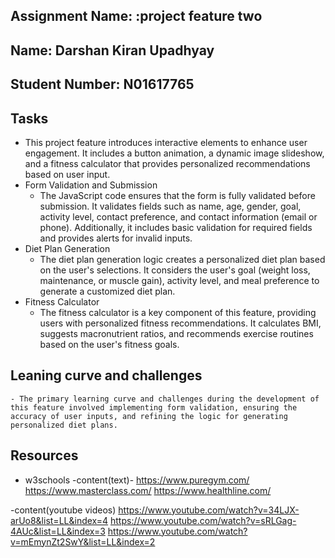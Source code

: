 ## Assignment Name: :project feature two
## Name: Darshan Kiran Upadhyay

## Student Number: N01617765

## Tasks
- This project feature introduces interactive elements to enhance user engagement. It includes a button animation, a dynamic image slideshow, and a fitness calculator that provides personalized recommendations based on user input.
- Form Validation and Submission
    - The JavaScript code ensures that the form is fully validated before submission. It validates fields such as name, age, gender, goal, activity level, contact preference, and contact information (email or phone). Additionally, it includes basic validation for required fields and provides alerts for invalid inputs.
- Diet Plan Generation
    - The diet plan generation logic creates a personalized diet plan based on the user's selections. It considers the user's goal (weight loss, maintenance, or muscle gain), activity level, and meal preference to generate a customized diet plan.
- Fitness Calculator
    - The fitness calculator is a key component of this feature, providing users with personalized fitness recommendations. It calculates BMI,  suggests macronutrient ratios, and recommends exercise routines based on the user's fitness goals.

 

## Leaning curve and challenges
    - The primary learning curve and challenges during the development of this feature involved implementing form validation, ensuring the accuracy of user inputs, and refining the logic for generating personalized diet plans.


 ## Resources
- w3schools
-content(text)-
        https://www.puregym.com/
        https://www.masterclass.com/
        https://www.healthline.com/

-content(youtube videos)
        https://www.youtube.com/watch?v=34LJX-arUo8&list=LL&index=4
        https://www.youtube.com/watch?v=sRLGag-4AUc&list=LL&index=3
        https://www.youtube.com/watch?v=mEmynZt2SwY&list=LL&index=2